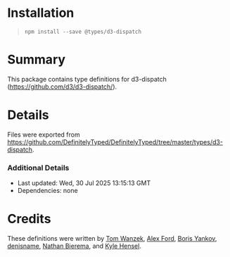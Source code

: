 # Installation
> `npm install --save @types/d3-dispatch`

# Summary
This package contains type definitions for d3-dispatch (https://github.com/d3/d3-dispatch/).

# Details
Files were exported from https://github.com/DefinitelyTyped/DefinitelyTyped/tree/master/types/d3-dispatch.

### Additional Details
 * Last updated: Wed, 30 Jul 2025 13:15:13 GMT
 * Dependencies: none

# Credits
These definitions were written by [Tom Wanzek](https://github.com/tomwanzek), [Alex Ford](https://github.com/gustavderdrache), [Boris Yankov](https://github.com/borisyankov), [denisname](https://github.com/denisname), [Nathan Bierema](https://github.com/Methuselah96), and [Kyle Hensel](https://github.com/k-yle).
